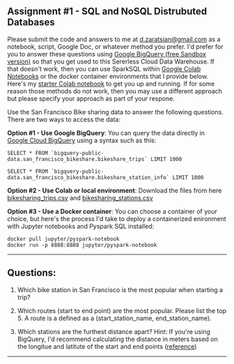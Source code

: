 ## Assignment #1 - SQL and NoSQL Distrubuted Databases

Please submit the code and answers to me at d.zaratsian@gmail.com as a notebook, script, Google Doc, or whatever method you prefer. I'd prefer for you to answer these questions using [Google BigQuery (free Sandbox version)](https://console.cloud.google.com/bigquery) so that you get used to this Sererless Cloud Data Warehouse. If that doesn't work, then you can use SparkSQL within [Google Colab Notebooks](https://colab.sandbox.google.com) or the docker container environments that I provide below. Here's my [starter Colab notebook](https://github.com/zaratsian/iaa_2021/blob/master/session_02/pyspark_sql.ipynb) to get you up and running. If for some reason those methods do not work, then you may use a different approach but please specify your approach as part of your respone. 

Use the San Francisco Bike sharing data to answer the following questions. There are two ways to access the data:

**Option #1 - Use Google BigQuery**: You can query the data directly in [Google Cloud BigQuery](https://console.cloud.google.com/bigquery) using a syntax such as this:

```
SELECT * FROM `bigquery-public-data.san_francisco_bikeshare.bikeshare_trips` LIMIT 1000
```

```
SELECT * FROM `bigquery-public-data.san_francisco_bikeshare.bikeshare_station_info` LIMIT 1000
```

**Option #2 - Use Colab or local environment**: Download the files from here [bikesharing_trips.csv](https://raw.githubusercontent.com/zaratsian/iaa_2021/main/session_02/bikeshare_trips.csv) and [bikesharing_stations.csv](https://raw.githubusercontent.com/zaratsian/iaa_2021/main/session_02/bikeshare_station_info.csv)

**Option #3 - Use a Docker container**: You can choose a container of your choice, but here's the process I'd take to deploy a containerized enironment with Jupyter notebooks and Pyspark SQL installed: 
```
docker pull jupyter/pyspark-notebook
docker run -p 8888:8888 jupyter/pyspark-notebook
``` 

-----------------


## **Questions:**

1. Which bike station in San Francisco is the most popular when starting a trip?


2. Which routes (start to end point) are the most popular. Please list the top 5. A route is a defined as a (start_station_name, end_station_name).


3. Which stations are the furthest distance apart? Hint: If you're using BigQuery, I'd recommend calculating the distance in meters based on the longitue and latitute of the start and end points ([reference](https://cloud.google.com/bigquery/docs/reference/standard-sql/geography_functions))


-----------------


